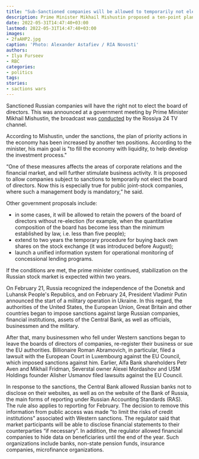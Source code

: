 ```yaml
---
title: "Sub-Sanctioned companies will be allowed to temporarily not elect the board of directors"
description: Prime Minister Mikhail Mishustin proposed a ten-point plan in the face of sanctions pressure. Among them is a proposal to allow companies under sanctions to temporarily not elect the board of directors.
date: 2022-05-31T14:47:40+03:00
lastmod: 2022-05-31T14:47:40+03:00
images:
- 2faAHP2.jpg
caption: 'Photo: Alexander Astafiev / RIA Novosti'
authors:
- Ilya Furseev
- RBC
categories:
- politics
tags:
stories:
- sactions wars
---
```


Sanctioned Russian companies will have the right not to elect the board of directors. This was announced at a government meeting by Prime Minister Mikhail Mishustin, the broadcast was [conducted](https://smotrim.ru/live/21) by the Rossiya 24 TV channel.

According to Mishustin, under the sanctions, the plan of priority actions in the economy has been increased by another ten positions. According to the minister, his main goal is "to fill the economy with liquidity, to help develop the investment process."

“One of these measures affects the areas of corporate relations and the financial market, and will further stimulate business activity. It is proposed to allow companies subject to sanctions to temporarily not elect the board of directors. Now this is especially true for public joint-stock companies, where such a management body is mandatory,” he said.

Other government proposals include:

- in some cases, it will be allowed to retain the powers of the board of directors without re-election (for example, when the quantitative composition of the board has become less than the minimum established by law, i.e. less than five people);
- extend to two years the temporary procedure for buying back own shares on the stock exchange (it was introduced before August);
- launch a unified information system for operational monitoring of concessional lending programs.

If the conditions are met, the prime minister continued, stabilization on the Russian stock market is expected within two years.

On February 21, Russia recognized the independence of the Donetsk and Luhansk People's Republics, and on February 24, President Vladimir Putin announced the start of a military operation in Ukraine. In this regard, the authorities of the United States, the European Union, Great Britain and other countries began to impose sanctions against large Russian companies, financial institutions, assets of the Central Bank, as well as officials, businessmen and the military.

After that, many businessmen who fell under Western sanctions began to leave the boards of directors of companies, re-register their business or sue the EU authorities. Billionaire Roman Abramovich, in particular, filed a lawsuit with the European Court in Luxembourg against the EU Council, which imposed sanctions against him. Earlier, Alfa Bank shareholders Petr Aven and Mikhail Fridman, Severstal owner Alexei Mordashov and USM Holdings founder Alisher Usmanov filed lawsuits against the EU Council.

In response to the sanctions, the Central Bank allowed Russian banks not to disclose on their websites, as well as on the website of the Bank of Russia, the main forms of reporting under Russian Accounting Standards (RAS). The rule also applies to reporting for February. The decision to remove this information from public access was made "to limit the risks of credit institutions" associated with Western sanctions. The regulator said that market participants will be able to disclose financial statements to their counterparties “if necessary”. In addition, the regulator allowed financial companies to hide data on beneficiaries until the end of the year. Such organizations include banks, non-state pension funds, insurance companies, microfinance organizations.